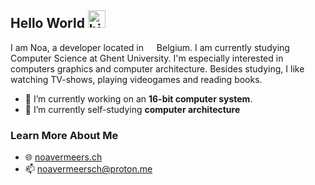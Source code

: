 ## Hello World <img src="https://user-images.githubusercontent.com/1303154/88677602-1635ba80-d120-11ea-84d8-d263ba5fc3c0.gif" width="28px" height="28px" alt="hi">

I am Noa, a developer located in <img src="https://cdn-icons-png.flaticon.com/512/299/299783.png" width="13"/> Belgium. I am currently studying Computer Science at Ghent University. I'm especially interested in computers graphics and computer architecture. Besides studying, I like watching TV-shows, playing videogames and reading books.

- 🔭 I’m currently working on an **16-bit computer system**.
- 🌱 I’m currently self-studying **computer architecture**


### Learn More About Me

- 🌐 [noavermeers.ch](https://noavermeers.ch/)
- 📫 noavermeersch@proton.me

